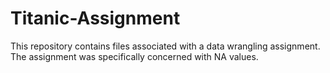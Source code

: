 # Titanic-Assignment
This repository contains files associated with a data wrangling assignment. The assignment was specifically concerned with NA values.
